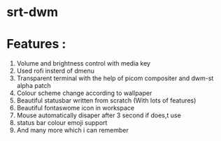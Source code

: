 # srt-dwm

# Features :
1) Volume and brightness control with media key
2) Used rofi insterd of dmenu
3) Transparent terminal with the help of picom compositer and dwm-st alpha patch
4) Colour scheme change according to wallpaper
5) Beautiful statusbar written from scratch (With lots of features)
6) Beautiful fontaswome icon in workspace
7) Mouse automatically disaper after 3 second if does,t use
8) status bar colour emoji support 
9) And many more which i can remember
